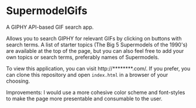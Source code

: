 # SupermodelGifs

A GIPHY API-based GIF search app.

Allows you to search GIPHY for relevant GIFs by clicking on buttons with search terms. A list of starter topics (The Big 5 Supermodels of the 1990's) are available at the top of the page, but you can also feel free to add your own topics or search terms, preferably names of Supermodels. 

To view this application, you can visit http://********.com/. If you prefer, you can clone this repository and open `index.html` in a browser of your choosing.

Improvements: I would use a more cohesive color scheme and font-styles to make the page more presentable and consumable to the user. 